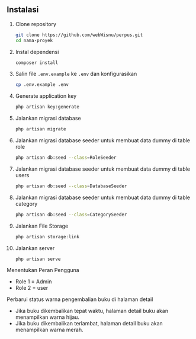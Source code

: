 


## Instalasi

1. Clone repository
    ```bash
    git clone https://github.com/webWisnu/perpus.git
    cd nama-proyek
    ```

2. Instal dependensi
    ```bash
    composer install
    ```

3. Salin file `.env.example` ke `.env` dan konfigurasikan
    ```bash
    cp .env.example .env
    ```

4. Generate application key
    ```bash
    php artisan key:generate
    ```

5. Jalankan migrasi database
    ```bash
    php artisan migrate
    ```
6. Jalankan migrasi database seeder untuk membuat data dummy di table role
    ```bash
    php artisan db:seed --class=RoleSeeder
    ```
    

7. Jalankan migrasi database seeder untuk membuat data dummy di table users
    ```bash
   php artisan db:seed --class=DatabaseSeeder

    ```
8. Jalankan migrasi database seeder untuk membuat data dummy di table category
    ```bash
   php artisan db:seed --class=CategorySeeder


    ```

9. Jalankan File Storage
    ```bash
    php artisan storage:link

    ```
10. Jalankan server
    ```bash
    php artisan serve
    ```
    
Menentukan Peran Pengguna

 - Role 1 = Admin
 - Role 2 = user

Perbarui status warna pengembalian buku di halaman detail

- Jika buku dikembalikan tepat waktu, halaman detail buku akan menampilkan warna hijau.
- Jika buku dikembalikan terlambat, halaman detail buku akan menampilkan warna merah.




                     

